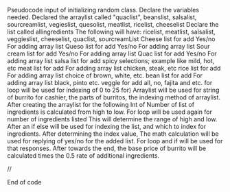 
Pseudocode
input of initializing random class. 
Declare the variables needed.
Declared the arraylist called "quaclist", beanslist, salsalist, sourcreamlist, vegieslist, quesolist, meatlist, ricelist, cheeselist
Declare the list called allingredients 
The following will have: ricelist, meatlist, salsalist, veggieslist, cheeselist, quaclist, sourcreamList
Cheese list for add
Yes/no
For adding array list
Queso list for add
Yes/no 
For adding array list
Sour cream list for add
Yes/no For adding array list
Quac list for add
Yes/no For adding array list
salsa list for add
spicy selections; example like mild, hot, etc 
meat list for add For adding array list
chicken, steak, etc 
rice list for add 
For adding array list
choice of brown, white, etc. 
bean list for add 
For adding array list
black, pinto etc. 
veggie for add 
all, no, fajita and etc. 
for loop will be used for indexing of 0 to 25 for) 
Arraylist will be used for string of burrito for cashier, the parts of burritos, the indexing method of arraylist. 
After creating the arraylist for the following
Int of Number of list of ingredients is calculated from high to low. 
For loop will be used again for number of ingredients listed 
This will determine the range of high and low. 
After an if else will be used for indexing the list, and which to index for ingredients. 
After determining the index value, 
The math calculation will be used for replying of yes/no for the added list. 
For loop and if will be used for that responses. 
After towards the end, the base price of burrito will be calculated times the 0.5 rate of additional ingredients. 

//

End of code



